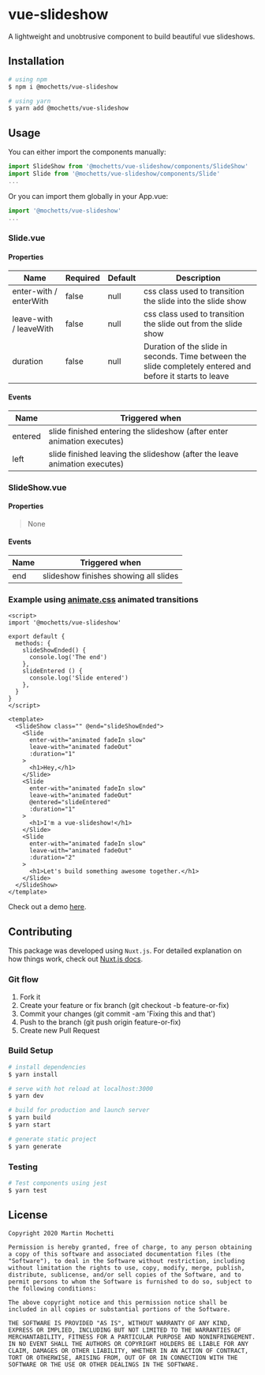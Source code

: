 # vue-slideshow
A lightweight and unobtrusive component to build beautiful vue slideshows.

## Installation
```bash
# using npm
$ npm i @mochetts/vue-slideshow

# using yarn
$ yarn add @mochetts/vue-slideshow
```

## Usage
You can either import the components manually:
```javascript
import SlideShow from '@mochetts/vue-slideshow/components/SlideShow'
import Slide from '@mochetts/vue-slideshow/components/Slide'
...
```
Or you can import them globally in your App.vue:
```javascript
import '@mochetts/vue-slideshow'
...
```

### Slide.vue

#### Properties
| Name                      | Required      | Default  | Description |
| ------------------------- | ------------- | -------- | ----------- |
| enter-with / enterWith    | false         | null     | css class used to transition the slide into the slide show |
| leave-with / leaveWith    | false         | null     | css class used to transition the slide out from the slide show |
| duration                  | false         | null     | Duration of the slide in seconds. Time between the slide completely entered and before it starts to leave |

#### Events
| Name      |  Triggered when |
| --------  | --------------- |
| entered   | slide finished entering the slideshow (after enter animation executes) |
| left      | slide finished leaving the slideshow (after the leave animation executes) |

### SlideShow.vue

#### Properties
> None

#### Events
| Name      |  Triggered when |
| --------  | --------------- |
| end       | slideshow finishes showing all slides |

### Example using [animate.css](https://daneden.github.io/animate.css/) animated transitions

```vue
<script>
import '@mochetts/vue-slideshow'

export default {
  methods: {
    slideShowEnded() {
      console.log('The end')
    },
    slideEntered () {
      console.log('Slide entered')
    },
  }
}
</script>

<template>
  <SlideShow class="" @end="slideShowEnded">
    <Slide
      enter-with="animated fadeIn slow"
      leave-with="animated fadeOut"
      :duration="1"
    >
      <h1>Hey,</h1>
    </Slide>
    <Slide
      enter-with="animated fadeIn slow"
      leave-with="animated fadeOut"
      @entered="slideEntered"
      :duration="1"
    >
      <h1>I'm a vue-slideshow!</h1>
    </Slide>
    <Slide
      enter-with="animated fadeIn slow"
      leave-with="animated fadeOut"
      :duration="2"
    >
      <h1>Let's build something awesome together.</h1>
    </Slide>
  </SlideShow>
</template>
```
Check out a demo [here](https://mochetts.com/vue-slideshow/).

## Contributing
This package was developed using `Nuxt.js`.
For detailed explanation on how things work, check out [Nuxt.js docs](https://nuxtjs.org).

### Git flow
1. Fork it
2. Create your feature or fix branch (git checkout -b feature-or-fix)
3. Commit your changes (git commit -am 'Fixing this and that')
4. Push to the branch (git push origin feature-or-fix)
5. Create new Pull Request

### Build Setup
```bash
# install dependencies
$ yarn install

# serve with hot reload at localhost:3000
$ yarn dev

# build for production and launch server
$ yarn build
$ yarn start

# generate static project
$ yarn generate
```

### Testing
```bash
# Test components using jest
$ yarn test
```

## License
```
Copyright 2020 Martin Mochetti

Permission is hereby granted, free of charge, to any person obtaining a copy of this software and associated documentation files (the "Software"), to deal in the Software without restriction, including without limitation the rights to use, copy, modify, merge, publish, distribute, sublicense, and/or sell copies of the Software, and to permit persons to whom the Software is furnished to do so, subject to the following conditions:

The above copyright notice and this permission notice shall be included in all copies or substantial portions of the Software.

THE SOFTWARE IS PROVIDED "AS IS", WITHOUT WARRANTY OF ANY KIND, EXPRESS OR IMPLIED, INCLUDING BUT NOT LIMITED TO THE WARRANTIES OF MERCHANTABILITY, FITNESS FOR A PARTICULAR PURPOSE AND NONINFRINGEMENT. IN NO EVENT SHALL THE AUTHORS OR COPYRIGHT HOLDERS BE LIABLE FOR ANY CLAIM, DAMAGES OR OTHER LIABILITY, WHETHER IN AN ACTION OF CONTRACT, TORT OR OTHERWISE, ARISING FROM, OUT OF OR IN CONNECTION WITH THE SOFTWARE OR THE USE OR OTHER DEALINGS IN THE SOFTWARE.
```
